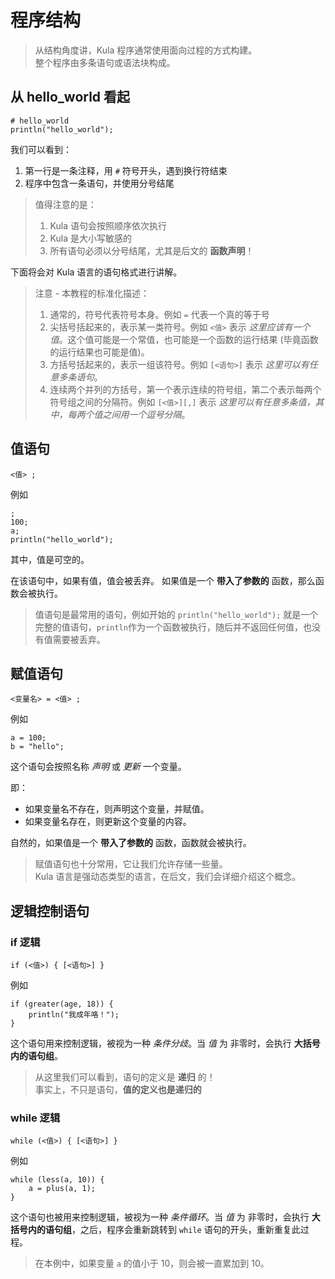 # 程序结构
> 从结构角度讲，Kula 程序通常使用面向过程的方式构建。    
> 整个程序由多条语句或语法块构成。

## 从 hello_world 看起
```kula
# hello_world
println("hello_world");
```

我们可以看到：
1. 第一行是一条注释，用 `#` 符号开头，遇到换行符结束
2. 程序中包含一条语句，并使用分号结尾

> 值得注意的是：     
> 1. Kula 语句会按照顺序依次执行
> 2. Kula 是大小写敏感的
> 3. 所有语句必须以分号结尾，尤其是后文的 **函数声明**！

下面将会对 Kula 语言的语句格式进行讲解。

> 注意 - 本教程的标准化描述：
> 1. 通常的，符号代表符号本身。例如 `=` 代表一个真的等于号
> 2. 尖括号括起来的，表示某一类符号。例如 `<值>` 表示 *这里应该有一个值*。这个值可能是一个常值，也可能是一个函数的运行结果 (毕竟函数的运行结果也可能是值)。
> 3. 方括号括起来的，表示一组该符号。例如 `[<语句>]` 表示 *这里可以有任意多条语句*。
> 4. 连续两个并列的方括号，第一个表示连续的符号组，第二个表示每两个符号组之间的分隔符。例如 `[<值>][,]` 表示 *这里可以有任意多条值，其中，每两个值之间用一个逗号分隔*。

## 值语句
```
<值> ;
```
例如
```
;
100;
a;
println("hello_world");
```

其中，值是可空的。   

在该语句中，如果有值，值会被丢弃。
如果值是一个 **带入了参数的** 函数，那么函数会被执行。

> 值语句是最常用的语句，例如开始的 `println("hello_world");` 就是一个完整的值语句，`println`作为一个函数被执行，随后并不返回任何值，也没有值需要被丢弃。

## 赋值语句
```
<变量名> = <值> ;
```
例如
```
a = 100;
b = "hello";
```

这个语句会按照名称 *声明* 或 *更新* 一个变量。

即：
+ 如果变量名不存在，则声明这个变量，并赋值。
+ 如果变量名存在，则更新这个变量的内容。


自然的，如果值是一个 **带入了参数的** 函数，函数就会被执行。

> 赋值语句也十分常用，它让我们允许存储一些量。    
> Kula 语言是强动态类型的语言，在后文，我们会详细介绍这个概念。    

## 逻辑控制语句

### if 逻辑
```
if (<值>) { [<语句>] }
```
例如
```
if (greater(age, 18)) {
    println("我成年咯！");
}
```

这个语句用来控制逻辑，被视为一种 *条件分歧*。当 *值* 为 非零时，会执行 **大括号内的语句组**。

> 从这里我们可以看到，语句的定义是 **递归** 的！     
> 事实上，不只是语句，**值的定义也是递归的**

### while 逻辑
```
while (<值>) { [<语句>] }
```
例如
```
while (less(a, 10)) {
    a = plus(a, 1);
}
```

这个语句也被用来控制逻辑，被视为一种 *条件循环*。当 *值* 为 非零时，会执行 **大括号内的语句组**，之后，程序会重新跳转到 `while` 语句的开头，重新重复此过程。

> 在本例中，如果变量 `a` 的值小于 10，则会被一直累加到 10。